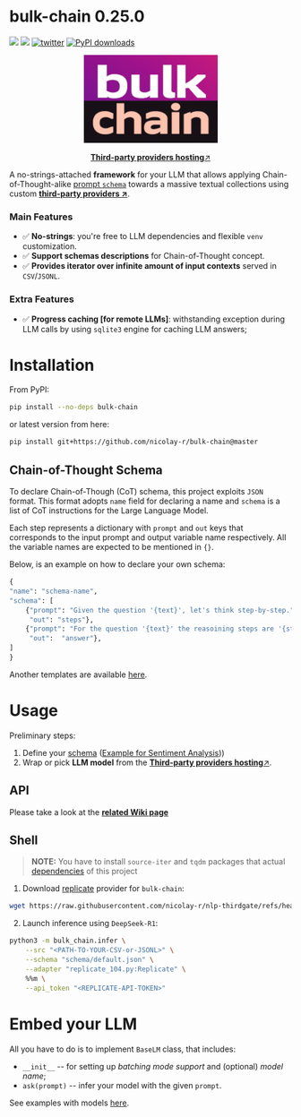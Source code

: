 # bulk-chain 0.25.0
![](https://img.shields.io/badge/Python-3.9-brightgreen.svg)
[![](https://colab.research.google.com/assets/colab-badge.svg)](https://colab.research.google.com/github/nicolay-r/bulk-chain/blob/master/bulk_chain_tutorial.ipynb)
[![twitter](https://img.shields.io/twitter/url/https/shields.io.svg?style=social)](https://x.com/nicolayr_/status/1847969224636961033)
[![PyPI downloads](https://img.shields.io/pypi/dm/bulk-chain.svg)](https://pypistats.org/packages/bulk-chain)

<p align="center">
    <img src="logo.png"/>
</p>

<p align="center">
  <a href="https://github.com/nicolay-r/nlp-thirdgate?tab=readme-ov-file#llm"><b>Third-party providers hosting</b>↗️</a>
</p>

A no-strings-attached **framework**  for your LLM that allows applying Chain-of-Thought-alike [prompt `schema`](#chain-of-thought-schema) towards a massive textual collections using custom **[third-party providers ↗️](https://github.com/nicolay-r/nlp-thirdgate?tab=readme-ov-file#llm)**.

### Main Features
* ✅ **No-strings**: you're free to LLM dependencies and flexible `venv` customization.
* ✅ **Support schemas descriptions** for Chain-of-Thought concept.
* ✅ **Provides iterator over infinite amount of input contexts** served in `CSV`/`JSONL`.

### Extra Features
* ✅ **Progress caching [for remote LLMs]**: withstanding exception during LLM calls by using `sqlite3` engine for caching LLM answers;


# Installation

From PyPI: 

```bash
pip install --no-deps bulk-chain
```

or latest version from here:

```bash
pip install git+https://github.com/nicolay-r/bulk-chain@master
```

## Chain-of-Thought Schema

To declare Chain-of-Though (CoT) schema, this project exploits `JSON` format.
This format adopts `name` field for declaring a name and `schema` is a list of CoT instructions for the Large Language Model.

Each step represents a dictionary with `prompt` and `out` keys that corresponds to the input prompt and output variable name respectively.
All the variable names are expected to be mentioned in `{}`.

Below, is an example on how to declare your own schema:

```python
{
"name": "schema-name",
"schema": [
    {"prompt": "Given the question '{text}', let's think step-by-step.", 
     "out": "steps"},
    {"prompt": "For the question '{text}' the reasoining steps are '{steps}'. what would be an answer?", 
     "out":  "answer"},
]
}
```

Another templates are available [here](/ext/schema/).

# Usage

Preliminary steps:

1. Define your [schema](#chain-of-thought-schema) ([Example for Sentiment Analysis](/ext/schema/thor_cot_schema.json)))
2. Wrap or pick **LLM model** from the [<b>Third-party providers hosting</b>↗️](https://github.com/nicolay-r/nlp-thirdgate?tab=readme-ov-file#llm).

## API

Please take a look at the [**related Wiki page**](https://github.com/nicolay-r/bulk-chain/wiki)

## Shell

> **NOTE:** You have to install `source-iter` and `tqdm` packages that actual [dependencies](dependencies.txt) of this project

1. Download [replicate](https://replicate.com/) provider for `bulk-chain`:
```bash
wget https://raw.githubusercontent.com/nicolay-r/nlp-thirdgate/refs/heads/master/llm/replicate_104.py
```
2. Launch inference using `DeepSeek-R1`:
```bash
python3 -m bulk_chain.infer \
    --src "<PATH-TO-YOUR-CSV-or-JSONL>" \
    --schema "schema/default.json" \
    --adapter "replicate_104.py:Replicate" \
    %%m \
    --api_token "<REPLICATE-API-TOKEN>"
```

# Embed your LLM

All you have to do is to implement `BaseLM` class, that includes:
* `__init__` -- for setting up *batching mode support* and (optional) *model name*;
* `ask(prompt)` -- infer your model with the given `prompt`.

See examples with models [here](/ext).
